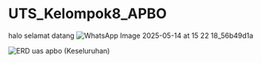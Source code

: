 # UTS_Kelompok8_APBO
halo selamat datang
![WhatsApp Image 2025-05-14 at 15 22 18_56b49d1a](https://github.com/user-attachments/assets/e9122aad-2ab5-4822-88fc-4e83d1453086)

![ERD uas apbo (Keseluruhan)](https://github.com/user-attachments/assets/f091889a-903e-4fa2-bf03-f0b39b8f9edb)

